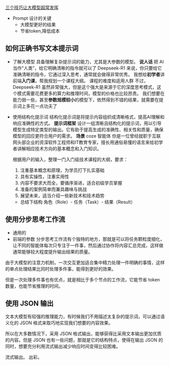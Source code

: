 [三个技巧让大模型超常发挥](https://time.geekbang.org/column/article/871656)

- Prompt 设计的关键
    - 大模型更好的结果
    - 节省token,降低成本

## 如何正确书写文本提示词

- 了解大模型
    具备理解复杂提示词的能力，尤其是大参数的模型。
    **说人话**
    把 AI 当作“人类”，给它明确清晰的指令就可以了
    Deepseek-R1 来说，你只要给它准确清晰的指令，它通过深入思考，通常就会做得非常优秀。
    我想给**初学者**讲前端**入门课**，帮我规划一个课程大纲。
    课程的难度和适用人群
    不过，Deepseek-R1 虽然非常强大，但是这个强大是来源于它的深度思考模式，这个模式需要花费更多的算力和推理时间，模型的价格也比较昂贵。
    我们想要在能力弱一些，甚至**参数规模较小**的模型下，依然得到不错的结果，就需要在提示词上多花一点功夫了

- 使用结构化提示词
    结构化提示词是将提示内容组织成清晰格式，提高AI理解和响应准确性的方式。
    **提示词框架**
    设计一组清晰且结构化的提示词，用以引导模型生成特定类型的输出。它有助于提高生成的准确性、相关性和质量，确保模型的回应更符合用户的需求。
    **场景**
    coze 智能体
    你是一位曾经就职于互联网头部企业的资深软件工程师和IT教育专家，擅长用通俗易懂的语言来给初学者讲解相应技术方向的基本概念和入门知识。

    根据用户的输入，整理一门入门级技术课程的大纲，要求：

    1. 注重基本概念和原理，为学员打下扎实基础
    2. 具有实操性，注重实用性
    3. 内容不要求大而全，要循序渐进，适合初级学员掌握
    4. 准备的案例简单而兼具趣味与挑战
    5. 展望未来，适当介绍一些新技术和技术趋势

    - 总结下结构
    角色（Role）- 任务（Task）- 结果（Result）

## 使用分步思考工作流

- 通用的
- 前端的参数
分步思考工作流有个独特的地方，那就是可以将任务颗粒度细化，让不同的智能体每次只专注于一件事，然后通过协作将内容汇总完成，这样做通常能够较大程度提升输出结果的质量。

由于大模型的注意力机制，一次交互更加适合集中精力处理一件明确的事情，这样的单点处理结果比同时处理多件事，能得到更好的效果。

但是一次处理多件事也有优点，就是相比于多个节点的工作流，它能节省 token 数量，也能节省推理的时间。

## 使用 JSON 输出

文本大模型有较强的推理能力，有时候我们不用描述太复杂的提示词，可以通过语义化的 JSON 格式来取巧地实现我们想要的内容效果。

所以在大多数情况下，采用 JSON 格式输出，能够获得比采用文本输出更加优质的内容。但是 JSON 也有一些问题，那就是它的结构特点，使得在输出 JSON 的同时，想要充分利用流式输出减少响应时间变得比较困难。

流式输出。 出彩。